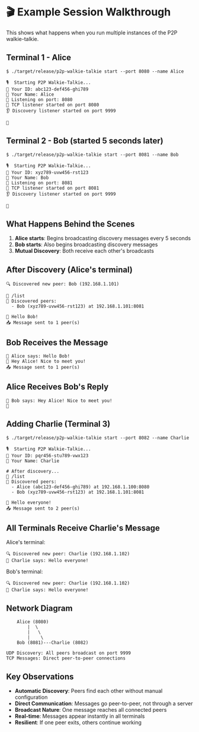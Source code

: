 # 🎬 Example Session Walkthrough

This shows what happens when you run multiple instances of the P2P walkie-talkie.

## Terminal 1 - Alice
```
$ ./target/release/p2p-walkie-talkie start --port 8080 --name Alice

🎙️  Starting P2P Walkie-Talkie...
👤 Your ID: abc123-def456-ghi789
📡 Your Name: Alice
🔌 Listening on port: 8080
🔗 TCP listener started on port 8080
👂 Discovery listener started on port 9999

💬 
```

## Terminal 2 - Bob (started 5 seconds later)
```
$ ./target/release/p2p-walkie-talkie start --port 8081 --name Bob

🎙️  Starting P2P Walkie-Talkie...  
👤 Your ID: xyz789-uvw456-rst123
📡 Your Name: Bob
🔌 Listening on port: 8081
🔗 TCP listener started on port 8081
👂 Discovery listener started on port 9999

💬 
```

## What Happens Behind the Scenes

1. **Alice starts**: Begins broadcasting discovery messages every 5 seconds
2. **Bob starts**: Also begins broadcasting discovery messages
3. **Mutual Discovery**: Both receive each other's broadcasts

## After Discovery (Alice's terminal)
```
🔍 Discovered new peer: Bob (192.168.1.101)

💬 /list
👥 Discovered peers:
  - Bob (xyz789-uvw456-rst123) at 192.168.1.101:8081

💬 Hello Bob!
📤 Message sent to 1 peer(s)
```

## Bob Receives the Message
```
📨 Alice says: Hello Bob!
💬 Hey Alice! Nice to meet you!
📤 Message sent to 1 peer(s)
```

## Alice Receives Bob's Reply
```
📨 Bob says: Hey Alice! Nice to meet you!
💬 
```

## Adding Charlie (Terminal 3)
```
$ ./target/release/p2p-walkie-talkie start --port 8082 --name Charlie

🎙️  Starting P2P Walkie-Talkie...
👤 Your ID: pqr456-stu789-vwx123
📡 Your Name: Charlie

# After discovery...
💬 /list
👥 Discovered peers:
  - Alice (abc123-def456-ghi789) at 192.168.1.100:8080
  - Bob (xyz789-uvw456-rst123) at 192.168.1.101:8081

💬 Hello everyone!
📤 Message sent to 2 peer(s)
```

## All Terminals Receive Charlie's Message
Alice's terminal:
```
🔍 Discovered new peer: Charlie (192.168.1.102)
📨 Charlie says: Hello everyone!
```

Bob's terminal:
```
🔍 Discovered new peer: Charlie (192.168.1.102)  
📨 Charlie says: Hello everyone!
```

## Network Diagram
```
    Alice (8080)
        |  \
        |   \
        |    \
    Bob (8081)---Charlie (8082)

UDP Discovery: All peers broadcast on port 9999
TCP Messages: Direct peer-to-peer connections
```

## Key Observations

- **Automatic Discovery**: Peers find each other without manual configuration
- **Direct Communication**: Messages go peer-to-peer, not through a server
- **Broadcast Nature**: One message reaches all connected peers
- **Real-time**: Messages appear instantly in all terminals
- **Resilient**: If one peer exits, others continue working
